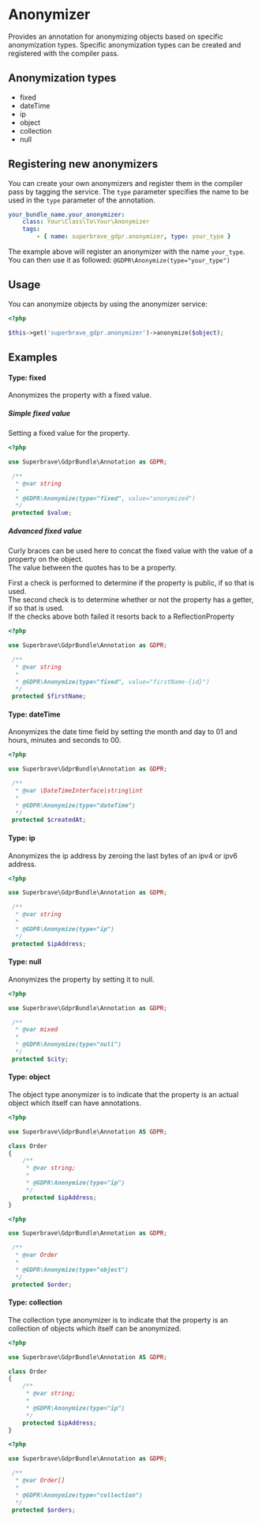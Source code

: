 # Anonymizer

Provides an annotation for anonymizing objects based on specific anonymization types. Specific anonymization types can be created and registered with the compiler pass.

## Anonymization types

- fixed
- dateTime
- ip
- object
- collection
- null

## Registering new anonymizers

You can create your own anonymizers and register them in the compiler pass by tagging the service.
The `type` parameter specifies the name to be used in the `type` parameter of the annotation.

```yml
your_bundle_name.your_anonymizer:
    class: Your\Class\To\Your\Anonymizer
    tags:
        - { name: superbrave_gdpr.anonymizer, type: your_type }
```

The example above will register an anonymizer with the name `your_type`. You can then use it as followed:
```@GDPR\Anonymize(type="your_type")```

## Usage

You can anonymize objects by using the anonymizer service:

```php
<?php

$this->get('superbrave_gdpr.anonymizer')->anonymize($object);
```

## Examples

#### Type: fixed

Anonymizes the property with a fixed value.

##### Simple fixed value 

Setting a fixed value for the property.

```php
<?php

use Superbrave\GdprBundle\Annotation as GDPR;

 /**
  * @var string
  *
  * @GDPR\Anonymize(type="fixed", value="anonymized")
  */
 protected $value;
```

##### Advanced fixed value

Curly braces can be used here to concat the fixed value with the value of a property on the object.  
The value between the quotes has to be a property.  

First a check is performed to determine if the property is public, if so that is used.  
The second check is to determine whether or not the property has a getter, if so that is used.  
If the checks above both failed it resorts back to a ReflectionProperty

```php
<?php

use Superbrave\GdprBundle\Annotation as GDPR;

 /**
  * @var string
  *
  * @GDPR\Anonymize(type="fixed", value="firstName-{id}")
  */
 protected $firstName;
```

#### Type: dateTime

Anonymizes the date time field by setting the month and day to 01 and hours, minutes and seconds to 00.

```php
<?php

use Superbrave\GdprBundle\Annotation as GDPR;

 /**
  * @var \DateTimeInterface|string|int
  *
  * @GDPR\Anonymize(type="dateTime")
  */
 protected $createdAt;
```

#### Type: ip

Anonymizes the ip address by zeroing the last bytes of an ipv4 or ipv6 address.

```php
<?php

use Superbrave\GdprBundle\Annotation as GDPR;

 /**
  * @var string
  *
  * @GDPR\Anonymize(type="ip")
  */
 protected $ipAddress;
```

#### Type: null

Anonymizes the property by setting it to null.

```php
<?php

use Superbrave\GdprBundle\Annotation as GDPR;

 /**
  * @var mixed
  *
  * @GDPR\Anonymize(type="null")
  */
 protected $city;
```

#### Type: object

The object type anonymizer is to indicate that the property is an actual object which itself can have annotations.

```php
<?php

use Superbrave\GdprBundle\Annotation AS GDPR;

class Order
{
    /**
     * @var string;
     *
     * @GDPR\Anonymize(type="ip")
     */
    protected $ipAddress;
}
```

```php
<?php

use Superbrave\GdprBundle\Annotation as GDPR;

 /**
  * @var Order
  *
  * @GDPR\Anonymize(type="object")
  */
 protected $order;
```

#### Type: collection

The collection type anonymizer is to indicate that the property is an collection of objects which itself can be anonymized.

```php
<?php

use Superbrave\GdprBundle\Annotation AS GDPR;

class Order
{
    /**
     * @var string;
     *
     * @GDPR\Anonymize(type="ip")
     */
    protected $ipAddress;
}
```

```php
<?php

use Superbrave\GdprBundle\Annotation as GDPR;

 /**
  * @var Order[]
  *
  * @GDPR\Anonymize(type="collection")
  */
 protected $orders;
```
